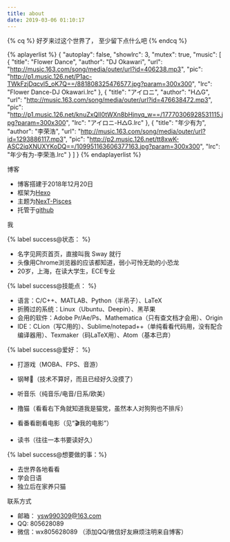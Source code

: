 ```yaml
---
title: about
date: 2019-03-06 01:10:17
---
```


 {% cq %}
 好歹来过这个世界了，
 至少留下点什么吧
{% endcq %}

{% aplayerlist %}
{
    "autoplay": false,
    "showlrc": 3,
    "mutex": true,
    "music": [
        {
            "title": "Flower Dance",
            "author": "DJ Okawari",
            "url": "http://music.163.com/song/media/outer/url?id=406238.mp3",
            "pic": "http://p1.music.126.net/P1ac-TWkFzjDqcvl5_oK7Q==/881808325476577.jpg?param=300x300",
            "lrc": "Flower Dance-DJ Okawari.lrc"
        },
        {
            "title": "アイロニ",
            "author": "H△G",
            "url": "http://music.163.com/song/media/outer/url?id=476638472.mp3",
            "pic": "http://p1.music.126.net/knuZxQIl0tWXn8bHjnyq_w==/17770306928531115.jpg?param=300x300",
            "lrc": "アイロニ-H△G.lrc"
        },
        {
            "title": "年少有为",
            "author": "李荣浩",
            "url": "http://music.163.com/song/media/outer/url?id=1293886117.mp3",
            "pic": "http://p2.music.126.net/tt8xwK-ASC2iqXNUXYKoDQ==/109951163606377163.jpg?param=300x300",
            "lrc": "年少有为-李荣浩.lrc"
        }
    ]
}
{% endaplayerlist %}


<div class="note info"><p>博客 </p></div>

- 博客搭建于2018年12月20日
- 框架为[Hexo](https://hexo.io/)
- 主题为[NexT-Pisces](https://github.com/iissnan/hexo-theme-next)
- 托管于[github](https://github.com/SwayYe)

<div class="note default"><p>我</p></div>

{% label success@状态： %}

- 名字见网页首页，直接叫我 Sway 就行
- 头像用Chrome浏览器的应该都知道，弱小可怜无助的小恐龙
- 20岁，上海，在读大学生，ECE专业

{% label success@技能点： %}

- 语言：C/C++、MATLAB、Python（半吊子）、LaTeX
- 折腾过的系统：Linux（Ubuntu、Deepin）、黑苹果
- 会用的软件：Adobe Pr/Ae/Ps、Mathematica（只有查文档才会用）、Origin
- IDE：CLion（写C用的）、Sublime/notepad++（单纯看看代码用，没有配合编译器用）、Texmaker（码LaTeX用）、Atom（基本已弃）


{% label success@爱好： %}
- 打游戏（MOBA、FPS、音游）

- 钢琴:musical_keyboard:（技术不算好，而且已经好久没摸了）

- 听音乐（纯音乐/电音/日系/欧美）

- 撸猫（看看右下角就知道我是猫党，虽然本人对狗狗也不排斥）

- 看番看剧看电影（见“:clapper:我的电影”）

- 读书（往往一本书要读好久）

{% label success@想要做的事：%}

- 去世界各地看看
- 学会日语
- 独立后在家养只猫


<div class="note primary"><p>联系方式</p></div>

- 邮箱： ysw990309@163.com
- QQ: 805628089
- 微信：wx805628089
（添加QQ/微信好友麻烦注明来自博客）